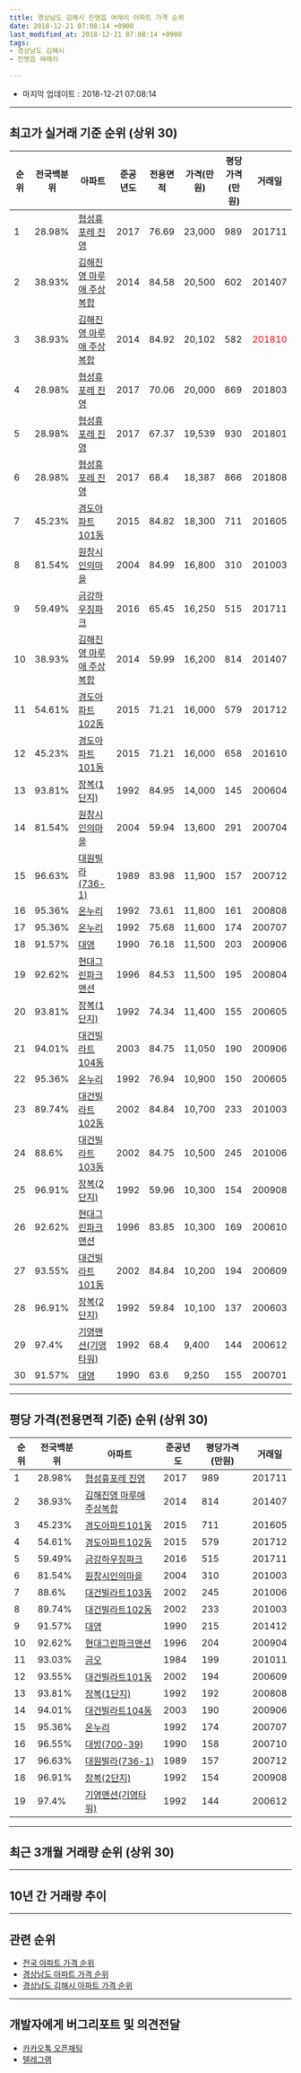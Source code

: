 ```yaml
---
title: 경상남도 김해시 진영읍 여래리 아파트 가격 순위
date: 2018-12-21 07:08:14 +0900
last_modified_at: 2018-12-21 07:08:14 +0900
tags:
- 경상남도 김해시
- 진영읍 여래리

---
```


* 마지막 업데이트 : 2018-12-21 07:08:14

---

## 최고가 실거래 기준 순위 (상위 30)


|순위|전국백분위|아파트|준공년도|전용면적|가격(만원)|평당가격(만원)|거래일|
|---|---|---|---|---|---|---|---|
|1|28.98%|[협성휴포레 진영](https://search.naver.com/search.naver?query=%EA%B2%BD%EC%83%81%EB%82%A8%EB%8F%84+%EA%B9%80%ED%95%B4%EC%8B%9C+%EC%A7%84%EC%98%81%EC%9D%8D+%EC%97%AC%EB%9E%98%EB%A6%AC+%ED%98%91%EC%84%B1%ED%9C%B4%ED%8F%AC%EB%A0%88+%EC%A7%84%EC%98%81)|2017|76.69|23,000|989|201711|
|2|38.93%|[김해진영 마루애 주상복합](https://search.naver.com/search.naver?query=%EA%B2%BD%EC%83%81%EB%82%A8%EB%8F%84+%EA%B9%80%ED%95%B4%EC%8B%9C+%EC%A7%84%EC%98%81%EC%9D%8D+%EC%97%AC%EB%9E%98%EB%A6%AC+%EA%B9%80%ED%95%B4%EC%A7%84%EC%98%81+%EB%A7%88%EB%A3%A8%EC%95%A0+%EC%A3%BC%EC%83%81%EB%B3%B5%ED%95%A9)|2014|84.58|20,500|602|201407|
|3|38.93%|[김해진영 마루애 주상복합](https://search.naver.com/search.naver?query=%EA%B2%BD%EC%83%81%EB%82%A8%EB%8F%84+%EA%B9%80%ED%95%B4%EC%8B%9C+%EC%A7%84%EC%98%81%EC%9D%8D+%EC%97%AC%EB%9E%98%EB%A6%AC+%EA%B9%80%ED%95%B4%EC%A7%84%EC%98%81+%EB%A7%88%EB%A3%A8%EC%95%A0+%EC%A3%BC%EC%83%81%EB%B3%B5%ED%95%A9)|2014|84.92|20,102|582|<span style="color:red">201810</span>|
|4|28.98%|[협성휴포레 진영](https://search.naver.com/search.naver?query=%EA%B2%BD%EC%83%81%EB%82%A8%EB%8F%84+%EA%B9%80%ED%95%B4%EC%8B%9C+%EC%A7%84%EC%98%81%EC%9D%8D+%EC%97%AC%EB%9E%98%EB%A6%AC+%ED%98%91%EC%84%B1%ED%9C%B4%ED%8F%AC%EB%A0%88+%EC%A7%84%EC%98%81)|2017|70.06|20,000|869|201803|
|5|28.98%|[협성휴포레 진영](https://search.naver.com/search.naver?query=%EA%B2%BD%EC%83%81%EB%82%A8%EB%8F%84+%EA%B9%80%ED%95%B4%EC%8B%9C+%EC%A7%84%EC%98%81%EC%9D%8D+%EC%97%AC%EB%9E%98%EB%A6%AC+%ED%98%91%EC%84%B1%ED%9C%B4%ED%8F%AC%EB%A0%88+%EC%A7%84%EC%98%81)|2017|67.37|19,539|930|201801|
|6|28.98%|[협성휴포레 진영](https://search.naver.com/search.naver?query=%EA%B2%BD%EC%83%81%EB%82%A8%EB%8F%84+%EA%B9%80%ED%95%B4%EC%8B%9C+%EC%A7%84%EC%98%81%EC%9D%8D+%EC%97%AC%EB%9E%98%EB%A6%AC+%ED%98%91%EC%84%B1%ED%9C%B4%ED%8F%AC%EB%A0%88+%EC%A7%84%EC%98%81)|2017|68.4|18,387|866|201808|
|7|45.23%|[경도아파트101동](https://search.naver.com/search.naver?query=%EA%B2%BD%EC%83%81%EB%82%A8%EB%8F%84+%EA%B9%80%ED%95%B4%EC%8B%9C+%EC%A7%84%EC%98%81%EC%9D%8D+%EC%97%AC%EB%9E%98%EB%A6%AC+%EA%B2%BD%EB%8F%84%EC%95%84%ED%8C%8C%ED%8A%B8101%EB%8F%99)|2015|84.82|18,300|711|201605|
|8|81.54%|[원창시인의마을](https://search.naver.com/search.naver?query=%EA%B2%BD%EC%83%81%EB%82%A8%EB%8F%84+%EA%B9%80%ED%95%B4%EC%8B%9C+%EC%A7%84%EC%98%81%EC%9D%8D+%EC%97%AC%EB%9E%98%EB%A6%AC+%EC%9B%90%EC%B0%BD%EC%8B%9C%EC%9D%B8%EC%9D%98%EB%A7%88%EC%9D%84)|2004|84.99|16,800|310|201003|
|9|59.49%|[금강하우징파크](https://search.naver.com/search.naver?query=%EA%B2%BD%EC%83%81%EB%82%A8%EB%8F%84+%EA%B9%80%ED%95%B4%EC%8B%9C+%EC%A7%84%EC%98%81%EC%9D%8D+%EC%97%AC%EB%9E%98%EB%A6%AC+%EA%B8%88%EA%B0%95%ED%95%98%EC%9A%B0%EC%A7%95%ED%8C%8C%ED%81%AC)|2016|65.45|16,250|515|201711|
|10|38.93%|[김해진영 마루애 주상복합](https://search.naver.com/search.naver?query=%EA%B2%BD%EC%83%81%EB%82%A8%EB%8F%84+%EA%B9%80%ED%95%B4%EC%8B%9C+%EC%A7%84%EC%98%81%EC%9D%8D+%EC%97%AC%EB%9E%98%EB%A6%AC+%EA%B9%80%ED%95%B4%EC%A7%84%EC%98%81+%EB%A7%88%EB%A3%A8%EC%95%A0+%EC%A3%BC%EC%83%81%EB%B3%B5%ED%95%A9)|2014|59.99|16,200|814|201407|
|11|54.61%|[경도아파트102동](https://search.naver.com/search.naver?query=%EA%B2%BD%EC%83%81%EB%82%A8%EB%8F%84+%EA%B9%80%ED%95%B4%EC%8B%9C+%EC%A7%84%EC%98%81%EC%9D%8D+%EC%97%AC%EB%9E%98%EB%A6%AC+%EA%B2%BD%EB%8F%84%EC%95%84%ED%8C%8C%ED%8A%B8102%EB%8F%99)|2015|71.21|16,000|579|201712|
|12|45.23%|[경도아파트101동](https://search.naver.com/search.naver?query=%EA%B2%BD%EC%83%81%EB%82%A8%EB%8F%84+%EA%B9%80%ED%95%B4%EC%8B%9C+%EC%A7%84%EC%98%81%EC%9D%8D+%EC%97%AC%EB%9E%98%EB%A6%AC+%EA%B2%BD%EB%8F%84%EC%95%84%ED%8C%8C%ED%8A%B8101%EB%8F%99)|2015|71.21|16,000|658|201610|
|13|93.81%|[장복(1단지)](https://search.naver.com/search.naver?query=%EA%B2%BD%EC%83%81%EB%82%A8%EB%8F%84+%EA%B9%80%ED%95%B4%EC%8B%9C+%EC%A7%84%EC%98%81%EC%9D%8D+%EC%97%AC%EB%9E%98%EB%A6%AC+%EC%9E%A5%EB%B3%B5%281%EB%8B%A8%EC%A7%80%29)|1992|84.95|14,000|145|200604|
|14|81.54%|[원창시인의마을](https://search.naver.com/search.naver?query=%EA%B2%BD%EC%83%81%EB%82%A8%EB%8F%84+%EA%B9%80%ED%95%B4%EC%8B%9C+%EC%A7%84%EC%98%81%EC%9D%8D+%EC%97%AC%EB%9E%98%EB%A6%AC+%EC%9B%90%EC%B0%BD%EC%8B%9C%EC%9D%B8%EC%9D%98%EB%A7%88%EC%9D%84)|2004|59.94|13,600|291|200704|
|15|96.63%|[대원빌라(736-1)](https://search.naver.com/search.naver?query=%EA%B2%BD%EC%83%81%EB%82%A8%EB%8F%84+%EA%B9%80%ED%95%B4%EC%8B%9C+%EC%A7%84%EC%98%81%EC%9D%8D+%EC%97%AC%EB%9E%98%EB%A6%AC+%EB%8C%80%EC%9B%90%EB%B9%8C%EB%9D%BC%28736-1%29)|1989|83.98|11,900|157|200712|
|16|95.36%|[온누리](https://search.naver.com/search.naver?query=%EA%B2%BD%EC%83%81%EB%82%A8%EB%8F%84+%EA%B9%80%ED%95%B4%EC%8B%9C+%EC%A7%84%EC%98%81%EC%9D%8D+%EC%97%AC%EB%9E%98%EB%A6%AC+%EC%98%A8%EB%88%84%EB%A6%AC)|1992|73.61|11,800|161|200808|
|17|95.36%|[온누리](https://search.naver.com/search.naver?query=%EA%B2%BD%EC%83%81%EB%82%A8%EB%8F%84+%EA%B9%80%ED%95%B4%EC%8B%9C+%EC%A7%84%EC%98%81%EC%9D%8D+%EC%97%AC%EB%9E%98%EB%A6%AC+%EC%98%A8%EB%88%84%EB%A6%AC)|1992|75.68|11,600|174|200707|
|18|91.57%|[대영](https://search.naver.com/search.naver?query=%EA%B2%BD%EC%83%81%EB%82%A8%EB%8F%84+%EA%B9%80%ED%95%B4%EC%8B%9C+%EC%A7%84%EC%98%81%EC%9D%8D+%EC%97%AC%EB%9E%98%EB%A6%AC+%EB%8C%80%EC%98%81)|1990|76.18|11,500|203|200906|
|19|92.62%|[현대그린파크맨션](https://search.naver.com/search.naver?query=%EA%B2%BD%EC%83%81%EB%82%A8%EB%8F%84+%EA%B9%80%ED%95%B4%EC%8B%9C+%EC%A7%84%EC%98%81%EC%9D%8D+%EC%97%AC%EB%9E%98%EB%A6%AC+%ED%98%84%EB%8C%80%EA%B7%B8%EB%A6%B0%ED%8C%8C%ED%81%AC%EB%A7%A8%EC%85%98)|1996|84.53|11,500|195|200804|
|20|93.81%|[장복(1단지)](https://search.naver.com/search.naver?query=%EA%B2%BD%EC%83%81%EB%82%A8%EB%8F%84+%EA%B9%80%ED%95%B4%EC%8B%9C+%EC%A7%84%EC%98%81%EC%9D%8D+%EC%97%AC%EB%9E%98%EB%A6%AC+%EC%9E%A5%EB%B3%B5%281%EB%8B%A8%EC%A7%80%29)|1992|74.34|11,400|155|200605|
|21|94.01%|[대건빌라트104동](https://search.naver.com/search.naver?query=%EA%B2%BD%EC%83%81%EB%82%A8%EB%8F%84+%EA%B9%80%ED%95%B4%EC%8B%9C+%EC%A7%84%EC%98%81%EC%9D%8D+%EC%97%AC%EB%9E%98%EB%A6%AC+%EB%8C%80%EA%B1%B4%EB%B9%8C%EB%9D%BC%ED%8A%B8104%EB%8F%99)|2003|84.75|11,050|190|200906|
|22|95.36%|[온누리](https://search.naver.com/search.naver?query=%EA%B2%BD%EC%83%81%EB%82%A8%EB%8F%84+%EA%B9%80%ED%95%B4%EC%8B%9C+%EC%A7%84%EC%98%81%EC%9D%8D+%EC%97%AC%EB%9E%98%EB%A6%AC+%EC%98%A8%EB%88%84%EB%A6%AC)|1992|76.94|10,900|150|200605|
|23|89.74%|[대건빌라트102동](https://search.naver.com/search.naver?query=%EA%B2%BD%EC%83%81%EB%82%A8%EB%8F%84+%EA%B9%80%ED%95%B4%EC%8B%9C+%EC%A7%84%EC%98%81%EC%9D%8D+%EC%97%AC%EB%9E%98%EB%A6%AC+%EB%8C%80%EA%B1%B4%EB%B9%8C%EB%9D%BC%ED%8A%B8102%EB%8F%99)|2002|84.84|10,700|233|201003|
|24|88.6%|[대건빌라트103동](https://search.naver.com/search.naver?query=%EA%B2%BD%EC%83%81%EB%82%A8%EB%8F%84+%EA%B9%80%ED%95%B4%EC%8B%9C+%EC%A7%84%EC%98%81%EC%9D%8D+%EC%97%AC%EB%9E%98%EB%A6%AC+%EB%8C%80%EA%B1%B4%EB%B9%8C%EB%9D%BC%ED%8A%B8103%EB%8F%99)|2002|84.75|10,500|245|201006|
|25|96.91%|[장복(2단지)](https://search.naver.com/search.naver?query=%EA%B2%BD%EC%83%81%EB%82%A8%EB%8F%84+%EA%B9%80%ED%95%B4%EC%8B%9C+%EC%A7%84%EC%98%81%EC%9D%8D+%EC%97%AC%EB%9E%98%EB%A6%AC+%EC%9E%A5%EB%B3%B5%282%EB%8B%A8%EC%A7%80%29)|1992|59.96|10,300|154|200908|
|26|92.62%|[현대그린파크맨션](https://search.naver.com/search.naver?query=%EA%B2%BD%EC%83%81%EB%82%A8%EB%8F%84+%EA%B9%80%ED%95%B4%EC%8B%9C+%EC%A7%84%EC%98%81%EC%9D%8D+%EC%97%AC%EB%9E%98%EB%A6%AC+%ED%98%84%EB%8C%80%EA%B7%B8%EB%A6%B0%ED%8C%8C%ED%81%AC%EB%A7%A8%EC%85%98)|1996|83.85|10,300|169|200610|
|27|93.55%|[대건빌라트101동](https://search.naver.com/search.naver?query=%EA%B2%BD%EC%83%81%EB%82%A8%EB%8F%84+%EA%B9%80%ED%95%B4%EC%8B%9C+%EC%A7%84%EC%98%81%EC%9D%8D+%EC%97%AC%EB%9E%98%EB%A6%AC+%EB%8C%80%EA%B1%B4%EB%B9%8C%EB%9D%BC%ED%8A%B8101%EB%8F%99)|2002|84.84|10,200|194|200609|
|28|96.91%|[장복(2단지)](https://search.naver.com/search.naver?query=%EA%B2%BD%EC%83%81%EB%82%A8%EB%8F%84+%EA%B9%80%ED%95%B4%EC%8B%9C+%EC%A7%84%EC%98%81%EC%9D%8D+%EC%97%AC%EB%9E%98%EB%A6%AC+%EC%9E%A5%EB%B3%B5%282%EB%8B%A8%EC%A7%80%29)|1992|59.84|10,100|137|200603|
|29|97.4%|[기영맨션(기영타워)](https://search.naver.com/search.naver?query=%EA%B2%BD%EC%83%81%EB%82%A8%EB%8F%84+%EA%B9%80%ED%95%B4%EC%8B%9C+%EC%A7%84%EC%98%81%EC%9D%8D+%EC%97%AC%EB%9E%98%EB%A6%AC+%EA%B8%B0%EC%98%81%EB%A7%A8%EC%85%98%28%EA%B8%B0%EC%98%81%ED%83%80%EC%9B%8C%29)|1992|68.4|9,400|144|200612|
|30|91.57%|[대영](https://search.naver.com/search.naver?query=%EA%B2%BD%EC%83%81%EB%82%A8%EB%8F%84+%EA%B9%80%ED%95%B4%EC%8B%9C+%EC%A7%84%EC%98%81%EC%9D%8D+%EC%97%AC%EB%9E%98%EB%A6%AC+%EB%8C%80%EC%98%81)|1990|63.6|9,250|155|200701|


---

## 평당 가격(전용면적 기준) 순위 (상위 30)


|순위|전국백분위|아파트|준공년도|평당가격(만원)|거래일|
|---|---|---|---|---|---|
|1|28.98%|[협성휴포레 진영](https://search.naver.com/search.naver?query=%EA%B2%BD%EC%83%81%EB%82%A8%EB%8F%84+%EA%B9%80%ED%95%B4%EC%8B%9C+%EC%A7%84%EC%98%81%EC%9D%8D+%EC%97%AC%EB%9E%98%EB%A6%AC+%ED%98%91%EC%84%B1%ED%9C%B4%ED%8F%AC%EB%A0%88+%EC%A7%84%EC%98%81)|2017|989|201711|
|2|38.93%|[김해진영 마루애 주상복합](https://search.naver.com/search.naver?query=%EA%B2%BD%EC%83%81%EB%82%A8%EB%8F%84+%EA%B9%80%ED%95%B4%EC%8B%9C+%EC%A7%84%EC%98%81%EC%9D%8D+%EC%97%AC%EB%9E%98%EB%A6%AC+%EA%B9%80%ED%95%B4%EC%A7%84%EC%98%81+%EB%A7%88%EB%A3%A8%EC%95%A0+%EC%A3%BC%EC%83%81%EB%B3%B5%ED%95%A9)|2014|814|201407|
|3|45.23%|[경도아파트101동](https://search.naver.com/search.naver?query=%EA%B2%BD%EC%83%81%EB%82%A8%EB%8F%84+%EA%B9%80%ED%95%B4%EC%8B%9C+%EC%A7%84%EC%98%81%EC%9D%8D+%EC%97%AC%EB%9E%98%EB%A6%AC+%EA%B2%BD%EB%8F%84%EC%95%84%ED%8C%8C%ED%8A%B8101%EB%8F%99)|2015|711|201605|
|4|54.61%|[경도아파트102동](https://search.naver.com/search.naver?query=%EA%B2%BD%EC%83%81%EB%82%A8%EB%8F%84+%EA%B9%80%ED%95%B4%EC%8B%9C+%EC%A7%84%EC%98%81%EC%9D%8D+%EC%97%AC%EB%9E%98%EB%A6%AC+%EA%B2%BD%EB%8F%84%EC%95%84%ED%8C%8C%ED%8A%B8102%EB%8F%99)|2015|579|201712|
|5|59.49%|[금강하우징파크](https://search.naver.com/search.naver?query=%EA%B2%BD%EC%83%81%EB%82%A8%EB%8F%84+%EA%B9%80%ED%95%B4%EC%8B%9C+%EC%A7%84%EC%98%81%EC%9D%8D+%EC%97%AC%EB%9E%98%EB%A6%AC+%EA%B8%88%EA%B0%95%ED%95%98%EC%9A%B0%EC%A7%95%ED%8C%8C%ED%81%AC)|2016|515|201711|
|6|81.54%|[원창시인의마을](https://search.naver.com/search.naver?query=%EA%B2%BD%EC%83%81%EB%82%A8%EB%8F%84+%EA%B9%80%ED%95%B4%EC%8B%9C+%EC%A7%84%EC%98%81%EC%9D%8D+%EC%97%AC%EB%9E%98%EB%A6%AC+%EC%9B%90%EC%B0%BD%EC%8B%9C%EC%9D%B8%EC%9D%98%EB%A7%88%EC%9D%84)|2004|310|201003|
|7|88.6%|[대건빌라트103동](https://search.naver.com/search.naver?query=%EA%B2%BD%EC%83%81%EB%82%A8%EB%8F%84+%EA%B9%80%ED%95%B4%EC%8B%9C+%EC%A7%84%EC%98%81%EC%9D%8D+%EC%97%AC%EB%9E%98%EB%A6%AC+%EB%8C%80%EA%B1%B4%EB%B9%8C%EB%9D%BC%ED%8A%B8103%EB%8F%99)|2002|245|201006|
|8|89.74%|[대건빌라트102동](https://search.naver.com/search.naver?query=%EA%B2%BD%EC%83%81%EB%82%A8%EB%8F%84+%EA%B9%80%ED%95%B4%EC%8B%9C+%EC%A7%84%EC%98%81%EC%9D%8D+%EC%97%AC%EB%9E%98%EB%A6%AC+%EB%8C%80%EA%B1%B4%EB%B9%8C%EB%9D%BC%ED%8A%B8102%EB%8F%99)|2002|233|201003|
|9|91.57%|[대영](https://search.naver.com/search.naver?query=%EA%B2%BD%EC%83%81%EB%82%A8%EB%8F%84+%EA%B9%80%ED%95%B4%EC%8B%9C+%EC%A7%84%EC%98%81%EC%9D%8D+%EC%97%AC%EB%9E%98%EB%A6%AC+%EB%8C%80%EC%98%81)|1990|215|201412|
|10|92.62%|[현대그린파크맨션](https://search.naver.com/search.naver?query=%EA%B2%BD%EC%83%81%EB%82%A8%EB%8F%84+%EA%B9%80%ED%95%B4%EC%8B%9C+%EC%A7%84%EC%98%81%EC%9D%8D+%EC%97%AC%EB%9E%98%EB%A6%AC+%ED%98%84%EB%8C%80%EA%B7%B8%EB%A6%B0%ED%8C%8C%ED%81%AC%EB%A7%A8%EC%85%98)|1996|204|200904|
|11|93.03%|[금오](https://search.naver.com/search.naver?query=%EA%B2%BD%EC%83%81%EB%82%A8%EB%8F%84+%EA%B9%80%ED%95%B4%EC%8B%9C+%EC%A7%84%EC%98%81%EC%9D%8D+%EC%97%AC%EB%9E%98%EB%A6%AC+%EA%B8%88%EC%98%A4)|1984|199|201011|
|12|93.55%|[대건빌라트101동](https://search.naver.com/search.naver?query=%EA%B2%BD%EC%83%81%EB%82%A8%EB%8F%84+%EA%B9%80%ED%95%B4%EC%8B%9C+%EC%A7%84%EC%98%81%EC%9D%8D+%EC%97%AC%EB%9E%98%EB%A6%AC+%EB%8C%80%EA%B1%B4%EB%B9%8C%EB%9D%BC%ED%8A%B8101%EB%8F%99)|2002|194|200609|
|13|93.81%|[장복(1단지)](https://search.naver.com/search.naver?query=%EA%B2%BD%EC%83%81%EB%82%A8%EB%8F%84+%EA%B9%80%ED%95%B4%EC%8B%9C+%EC%A7%84%EC%98%81%EC%9D%8D+%EC%97%AC%EB%9E%98%EB%A6%AC+%EC%9E%A5%EB%B3%B5%281%EB%8B%A8%EC%A7%80%29)|1992|192|200808|
|14|94.01%|[대건빌라트104동](https://search.naver.com/search.naver?query=%EA%B2%BD%EC%83%81%EB%82%A8%EB%8F%84+%EA%B9%80%ED%95%B4%EC%8B%9C+%EC%A7%84%EC%98%81%EC%9D%8D+%EC%97%AC%EB%9E%98%EB%A6%AC+%EB%8C%80%EA%B1%B4%EB%B9%8C%EB%9D%BC%ED%8A%B8104%EB%8F%99)|2003|190|200906|
|15|95.36%|[온누리](https://search.naver.com/search.naver?query=%EA%B2%BD%EC%83%81%EB%82%A8%EB%8F%84+%EA%B9%80%ED%95%B4%EC%8B%9C+%EC%A7%84%EC%98%81%EC%9D%8D+%EC%97%AC%EB%9E%98%EB%A6%AC+%EC%98%A8%EB%88%84%EB%A6%AC)|1992|174|200707|
|16|96.55%|[대방(700-39)](https://search.naver.com/search.naver?query=%EA%B2%BD%EC%83%81%EB%82%A8%EB%8F%84+%EA%B9%80%ED%95%B4%EC%8B%9C+%EC%A7%84%EC%98%81%EC%9D%8D+%EC%97%AC%EB%9E%98%EB%A6%AC+%EB%8C%80%EB%B0%A9%28700-39%29)|1990|158|200710|
|17|96.63%|[대원빌라(736-1)](https://search.naver.com/search.naver?query=%EA%B2%BD%EC%83%81%EB%82%A8%EB%8F%84+%EA%B9%80%ED%95%B4%EC%8B%9C+%EC%A7%84%EC%98%81%EC%9D%8D+%EC%97%AC%EB%9E%98%EB%A6%AC+%EB%8C%80%EC%9B%90%EB%B9%8C%EB%9D%BC%28736-1%29)|1989|157|200712|
|18|96.91%|[장복(2단지)](https://search.naver.com/search.naver?query=%EA%B2%BD%EC%83%81%EB%82%A8%EB%8F%84+%EA%B9%80%ED%95%B4%EC%8B%9C+%EC%A7%84%EC%98%81%EC%9D%8D+%EC%97%AC%EB%9E%98%EB%A6%AC+%EC%9E%A5%EB%B3%B5%282%EB%8B%A8%EC%A7%80%29)|1992|154|200908|
|19|97.4%|[기영맨션(기영타워)](https://search.naver.com/search.naver?query=%EA%B2%BD%EC%83%81%EB%82%A8%EB%8F%84+%EA%B9%80%ED%95%B4%EC%8B%9C+%EC%A7%84%EC%98%81%EC%9D%8D+%EC%97%AC%EB%9E%98%EB%A6%AC+%EA%B8%B0%EC%98%81%EB%A7%A8%EC%85%98%28%EA%B8%B0%EC%98%81%ED%83%80%EC%9B%8C%29)|1992|144|200612|


---

## 최근 3개월 거래량 순위 (상위 30)


<div style="width:100%;">
    <canvas id="deal_count_ranking" height="250"></canvas>
</div>


<script>
new Chart(document.getElementById("deal_count_ranking"), {
    type: 'horizontalBar',
    data: {
        labels: ['원창시인의마을', '김해진영 마루애 주상복합', '대원빌라(736-1)', '장복(1단지)', '대영', '온누리'],
        datasets: [{
            label: '실거래 수',
            data: [3, 2, 1, 1, 1, 1],
            borderColor: "rgba(255, 0, 128, 1)",
            backgroundColor: "rgba(255, 0, 128, 0.5)",
            fill: false,
        }]
    },
    options: {
        responsive: true,
        title: {
            display: true,
            text: '최근 3개월 거래량 순위'
        },
        tooltips: {
            mode: 'index',
            intersect: false,
            callbacks: {
                title: function(tooltipItems, data) {
                    return "실거래 수:";
                },
                label: function(tooltipItem, data) {
                    return data.labels[tooltipItem.index] + ": " + tooltipItem.xLabel;
                }
            }
        },
        hover: {
            mode: 'nearest',
            intersect: true
        },
        scales: {
            xAxes: [{
                display: true,
                scaleLabel: {
                    display: true,
                    labelString: '실거래 수'
                },
                ticks: {
                    suggestedMin: 0,
                }
            }],
            yAxes: [{
                display: true,
                ticks: {
                    autoSkip: false,
                    callback: function(value, index, values) {
                        if (value.length > 15)
                            return value.substr(0, 13) + "...";
                        else
                            return value;
                    }
                },
                scaleLabel: {
                    display: false,
                }
            }]
        }
    }
});

</script>


---

## 10년 간 거래량 추이


<div style="width:100%;">
    <canvas id="deal_progress" height="250"></canvas>
</div>

<script>
new Chart(document.getElementById("deal_progress"), {
    type: 'line',
    data: {
        labels: ['200812','200901','200902','200903','200904','200905','200906','200907','200908','200909','200910','200911','200912','201001','201002','201003','201004','201005','201006','201007','201008','201009','201010','201011','201012','201101','201102','201103','201104','201105','201106','201107','201108','201109','201110','201111','201112','201201','201202','201203','201204','201205','201206','201207','201208','201209','201210','201211','201212','201301','201302','201303','201304','201305','201306','201307','201308','201309','201310','201311','201312','201401','201402','201403','201404','201405','201406','201407','201408','201409','201410','201411','201412','201501','201502','201503','201504','201505','201506','201507','201508','201509','201510','201511','201512','201601','201602','201603','201604','201605','201606','201607','201608','201609','201610','201611','201612','201701','201702','201703','201704','201705','201706','201707','201708','201709','201710','201711','201712','201801','201802','201803','201804','201805','201806','201807','201808','201809','201810','201811','201812'],
        datasets: [{
            label: '실거래 수',
            pointRadius: 1,
            data: [3, 8, 8, 11, 17, 9, 10, 9, 11, 4, 12, 3, 9, 4, 11, 20, 21, 12, 10, 13, 20, 10, 16, 15, 15, 12, 9, 19, 14, 11, 11, 4, 5, 8, 14, 15, 9, 1, 11, 12, 9, 10, 2, 6, 6, 7, 11, 6, 7, 6, 4, 7, 8, 9, 9, 4, 8, 7, 11, 5, 0, 7, 9, 14, 4, 4, 6, 9, 7, 14, 19, 12, 13, 12, 20, 19, 18, 12, 18, 11, 12, 16, 24, 18, 15, 11, 21, 21, 13, 15, 6, 8, 11, 11, 11, 11, 6, 4, 4, 1, 10, 5, 8, 9, 5, 5, 7, 13, 13, 8, 5, 7, 2, 3, 4, 4, 8, 1, 4, 5, 0],
            borderColor: "rgba(255, 201, 14, 1)",
            backgroundColor: "rgba(255, 201, 14, 0.5)",
            fill: true,
        }]
    },
    options: {
        responsive: true,
        title: {
            display: true,
            text: '10년간 거래량 추이'
        },
        tooltips: {
            mode: 'index',
            intersect: false,
        },
        hover: {
            mode: 'nearest',
            intersect: true
        },
        scales: {
            xAxes: [{
                display: true,
                scaleLabel: {
                    display: true,
                    labelString: '년/월'
                }
            }],
            yAxes: [{
                display: true,
                ticks: {
                    suggestedMin: 0,
                },
                scaleLabel: {
                    display: true,
                    labelString: '실거래 수'
                }
            }]
        }
    }
});

</script>


---

## 관련 순위

- [전국 아파트 가격 순위](https://inasie.github.io/apt-ranking/전국)
- [경상남도 아파트 가격 순위](https://inasie.github.io/apt-ranking/경상남도)
- [경상남도 김해시 아파트 가격 순위](https://inasie.github.io/apt-ranking/경상남도-김해시)


---

## 개발자에게 버그리포트 및 의견전달

- [카카오톡 오픈채팅](https://open.kakao.com/o/gLJUAP4)
- [텔레그램](https://t.me/inasie)

